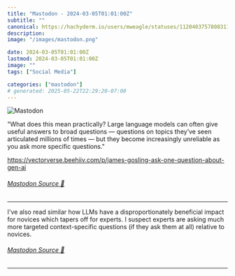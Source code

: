 ```yaml
---
title: "Mastodon - 2024-03-05T01:01:00Z"
subtitle: ""
canonical: https://hachyderm.io/users/mweagle/statuses/112040375780831110
description:
image: "/images/mastodon.png"

date: 2024-03-05T01:01:00Z
lastmod: 2024-03-05T01:01:00Z
image: ""
tags: ["Social Media"]

categories: ["mastodon"]
# generated: 2025-05-22T22:29:20-07:00
---
```

![Mastodon](/images/mastodon.png)

<p>&quot;What does this mean practically? Large language models can often give useful answers to broad questions — questions on topics they’ve seen articulated millions of times — but they become increasingly unreliable as you ask more specific questions.&quot;</p><p><a href="https://vectorverse.beehiiv.com/p/james-gosling-ask-one-question-about-gen-ai" target="_blank" rel="nofollow noopener noreferrer" translate="no"><span class="invisible">https://</span><span class="ellipsis">vectorverse.beehiiv.com/p/jame</span><span class="invisible">s-gosling-ask-one-question-about-gen-ai</span></a></p>


###### [Mastodon Source 🐘](https://hachyderm.io/@mweagle/112040375780831110)

___

<p>I&#39;ve also read similar how LLMs have a disproportionately beneficial impact for novices which tapers off for experts.  I suspect experts are asking much more targeted context-specific questions (if they ask them at all) relative to novices.</p>


###### [Mastodon Source 🐘](https://hachyderm.io/@mweagle/112040387380142281)

___
